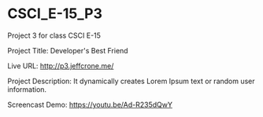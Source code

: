 # CSCI_E-15_P3
Project 3 for class CSCI E-15

Project Title: Developer's Best Friend

Live URL: http://p3.jeffcrone.me/

Project Description: It dynamically creates Lorem Ipsum text or random user information.

Screencast Demo: https://youtu.be/Ad-R235dQwY
